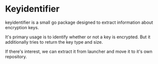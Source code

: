 # Keyidentifier

keyidentifier is a small go package designed to extract information
about encryption keys.

It's primary usage is to identify whether or not a key is
encrypted. But it additionally tries to return the key type and
size.

If there's interest, we can extract it from launcher and move it to
it's own repository.
